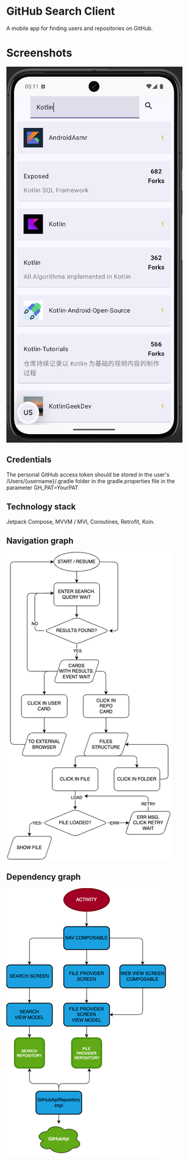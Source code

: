# GitHub Search Client
A mobile app for finding users and repositories on GitHub.

# Screenshots
<img src="pictures/SearchScreen.png" alt="SearchScreen">

## Credentials
The personal GitHub access token should be stored in the user's /Users/{username}/.gradle folder
in the gradle.properties file in the parameter GH_PAT=YourPAT

## Technology stack
Jetpack Compose, MVVM / MVI, Coroutines, Retrofit, Koin.

## Navigation graph
<img src="pictures/NavGraph.drawio.png" alt="NavigationGraph">

## Dependency graph
<img src="pictures/DepGraph.drawio.png" alt="DependencyGraph">